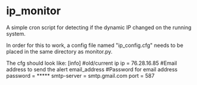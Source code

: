 # ip_monitor
A simple cron script for detecting if the dynamic IP changed on the running system.

In order for this to work, a config file named "ip_config.cfg" needs to be placed in the same directory as monitor.py.

The cfg should look like:
[info]
#old/current ip
ip = 76.28.16.85
#Email address to send the alert
email_address
#Password for email address
password = ***** 
smtp-server = smtp.gmail.com
port = 587
